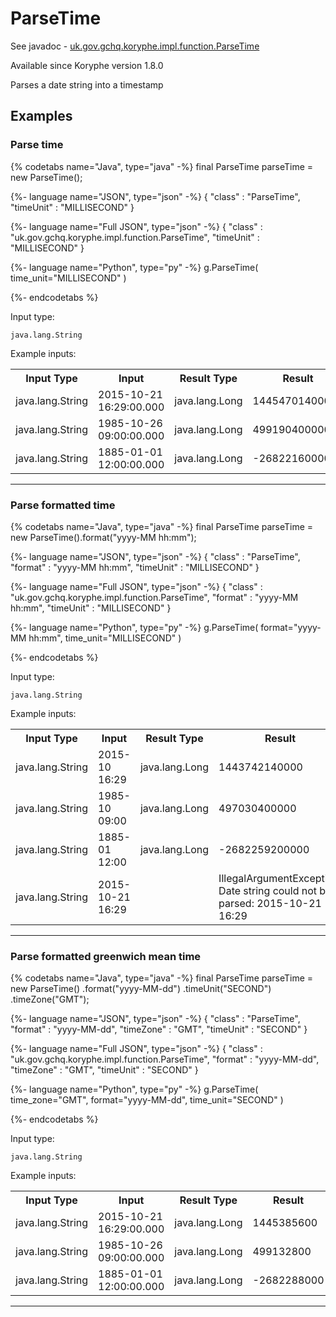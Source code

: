 # ParseTime
See javadoc - [uk.gov.gchq.koryphe.impl.function.ParseTime](ref://../../javadoc/koryphe/uk/gov/gchq/koryphe/impl/function/ParseTime.html)

Available since Koryphe version 1.8.0

Parses a date string into a timestamp

## Examples

### Parse time


{% codetabs name="Java", type="java" -%}
final ParseTime parseTime = new ParseTime();

{%- language name="JSON", type="json" -%}
{
  "class" : "ParseTime",
  "timeUnit" : "MILLISECOND"
}

{%- language name="Full JSON", type="json" -%}
{
  "class" : "uk.gov.gchq.koryphe.impl.function.ParseTime",
  "timeUnit" : "MILLISECOND"
}

{%- language name="Python", type="py" -%}
g.ParseTime( 
  time_unit="MILLISECOND" 
)

{%- endcodetabs %}

Input type:

```
java.lang.String
```

Example inputs:
<table style="display: block;">
<tr><th>Input Type</th><th>Input</th><th>Result Type</th><th>Result</th></tr>
<tr><td>java.lang.String</td><td>2015-10-21 16:29:00.000</td><td>java.lang.Long</td><td>1445470140000</td></tr>
<tr><td>java.lang.String</td><td>1985-10-26 09:00:00.000</td><td>java.lang.Long</td><td>499190400000</td></tr>
<tr><td>java.lang.String</td><td>1885-01-01 12:00:00.000</td><td>java.lang.Long</td><td>-2682216000000</td></tr>
</table>

-----------------------------------------------

### Parse formatted time


{% codetabs name="Java", type="java" -%}
final ParseTime parseTime = new ParseTime().format("yyyy-MM hh:mm");

{%- language name="JSON", type="json" -%}
{
  "class" : "ParseTime",
  "format" : "yyyy-MM hh:mm",
  "timeUnit" : "MILLISECOND"
}

{%- language name="Full JSON", type="json" -%}
{
  "class" : "uk.gov.gchq.koryphe.impl.function.ParseTime",
  "format" : "yyyy-MM hh:mm",
  "timeUnit" : "MILLISECOND"
}

{%- language name="Python", type="py" -%}
g.ParseTime( 
  format="yyyy-MM hh:mm", 
  time_unit="MILLISECOND" 
)

{%- endcodetabs %}

Input type:

```
java.lang.String
```

Example inputs:
<table style="display: block;">
<tr><th>Input Type</th><th>Input</th><th>Result Type</th><th>Result</th></tr>
<tr><td>java.lang.String</td><td>2015-10 16:29</td><td>java.lang.Long</td><td>1443742140000</td></tr>
<tr><td>java.lang.String</td><td>1985-10 09:00</td><td>java.lang.Long</td><td>497030400000</td></tr>
<tr><td>java.lang.String</td><td>1885-01 12:00</td><td>java.lang.Long</td><td>-2682259200000</td></tr>
<tr><td>java.lang.String</td><td>2015-10-21 16:29</td><td></td><td>IllegalArgumentException: Date string could not be parsed: 2015-10-21 16:29</td></tr>
</table>

-----------------------------------------------

### Parse formatted greenwich mean time


{% codetabs name="Java", type="java" -%}
final ParseTime parseTime = new ParseTime()
        .format("yyyy-MM-dd")
        .timeUnit("SECOND")
        .timeZone("GMT");

{%- language name="JSON", type="json" -%}
{
  "class" : "ParseTime",
  "format" : "yyyy-MM-dd",
  "timeZone" : "GMT",
  "timeUnit" : "SECOND"
}

{%- language name="Full JSON", type="json" -%}
{
  "class" : "uk.gov.gchq.koryphe.impl.function.ParseTime",
  "format" : "yyyy-MM-dd",
  "timeZone" : "GMT",
  "timeUnit" : "SECOND"
}

{%- language name="Python", type="py" -%}
g.ParseTime( 
  time_zone="GMT", 
  format="yyyy-MM-dd", 
  time_unit="SECOND" 
)

{%- endcodetabs %}

Input type:

```
java.lang.String
```

Example inputs:
<table style="display: block;">
<tr><th>Input Type</th><th>Input</th><th>Result Type</th><th>Result</th></tr>
<tr><td>java.lang.String</td><td>2015-10-21 16:29:00.000</td><td>java.lang.Long</td><td>1445385600</td></tr>
<tr><td>java.lang.String</td><td>1985-10-26 09:00:00.000</td><td>java.lang.Long</td><td>499132800</td></tr>
<tr><td>java.lang.String</td><td>1885-01-01 12:00:00.000</td><td>java.lang.Long</td><td>-2682288000</td></tr>
</table>

-----------------------------------------------

